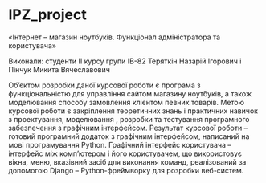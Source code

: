 # IPZ_project
«Інтернет – магазин ноутбуків. Функціонал адміністратора та користувача»

Виконали:
студенти ІІ курсу групи ІВ-82
Теряткін Назарій Ігорович і
Пінчук Микита Вячеславович

Об’єктом розробки даної курсової роботи є програма з функціональністю для управління сайтом магазину ноутбуків, а також моделювання способу замовлення клієнтом певних товарів.
	Метою курсової роботи є закріплення теоретичних знань і практичних навичок з проектування, моделювання , розробки та тестування програмного забезпечення з графічним інтерфейсом.
	Результат курсової роботи – готовий програмний додаток з графічним інтерфейсом, написаний на мові програмування Python.
	Графічний інтерфейс користувача – інтерфейс між комп’ютером і його користувачем, що використовує вікна, меню, вказівний засіб для виконання команд, реалізований за допомогою Django – Python-фреймворку для розробки веб-систем.
